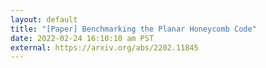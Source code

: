 ```yaml
---
layout: default
title: "[Paper] Benchmarking the Planar Honeycomb Code"
date: 2022-02-24 16:10:10 am PST
external: https://arxiv.org/abs/2202.11845
---
```

